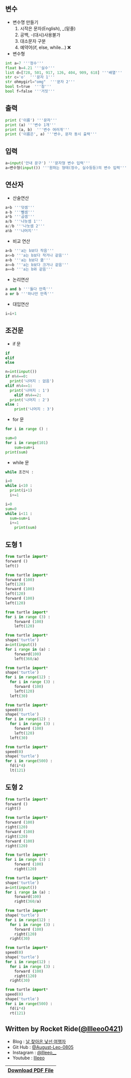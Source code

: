 ## **변수**
- 변수명 만들기
	1. 시작은 문자(English),  _(밑줄)
	2. 공백, -(대시)사용불가
	3. 대소문자 구분
	4. 예약어(if, else, while...) ❌
- 변수형
```python
int a=7 '''정수'''
float b=4.21 '''실수''' 
list d=[728, 501, 917, 126, 404, 909, 618] '''배열'''
str c='o'  '''문자 1'''
str ohmygirl="omg"  '''문자 2'''
bool t=true  '''참'''
bool f=false '''거짓'''
```

## **출력**
``` python
print ('이름') '''문자'''
print (a) '''변수 1개'''
print (a, b)  '''변수 여러개'''
print ('이름은', a) '''변수, 문자 동시 출력'''
```

## **입력**
```python
a=input('안내 문구') '''문자형 변수 입력'''
a=변수형(input()) '''원하는 형태(정수, 실수등등)의 변수 입력'''
```

## **연산자**
- 산술연산
```python
a+b '''덧셈'''
a-b '''뻴셈'''
a*b '''곱셈'''
a/b '''나눗셈 1'''
a//b '''나눗셈 2'''
a%b '''나머지'''
```
- 비교 연산
```python
a<b '''a는 b보다 작음'''
a<=b '''a는 b보다 작거나 같음'''
a>b '''a는 b보다 큶'''
a>=b '''a는 b보다 크거나 같음'''
a==b '''a는 b와 같음'''
```
- 논리연산
```python
a and b '''둘다 만족'''
a or b '''하나만 만족'''
```
- 대입연산
```python
i=i+1
```

## **조건문**
- if 문
```python
if
elif
else
```
```python
n=int(input())
if n%4==0:
  print('나머지 : 없음')
elif n%4==1:
  print('나머지 : 1')
	elif n%4==2:
  print('나머지 : 2')
else :
	print('나머지 : 3')
```
- for 문
```python
for i in range () :
```
```python
sum=0
for i in range(101)
	sum=sum+i
print(sum)
```
- while 문
```python
while 조건식 :
```
```python
i=0
while i<10 :
  print(i+1)
  i+=1
```
```python
i=0
sum=0
while i<11 :
  sum=sum+i
  i+=1
	print(sum)
```

## **도형 1**
```python
from turtle import*
forward ()
left()
```
```python
from turtle import*
forward (100)
left(120)
forward (100)
left(120)
forward (100)
left(120)
```
```python
from turtle import*
for i in range (3) :
	forward (100)
	left(120)
```
```python
from turtle import*
shape('turtle')
a=int(input())
for i range in (a) :
	forward(100)
	left(360/a)
```
```python
from turtle import*
shape('turtle')
for i in range(12) :
  for i in range (3) :
  	forward (100)
  	left(120)
  left(30)
```
```python
from turtle import*
speed(0)
shape('turtle')
for i in range(12) :
  for i in range (3) :
  	forward (100)
  	left(120)
  left(30)
```
```python
from turtle import*
speed(0)
shape('turtle')
for i in range(500) :
  fd(i*4)
  lt(121)
```

## **도형 2**
```python
from turtle import*
forward ()
right()
```
```python
from turtle import*
forward (100)
right(120)
forward (100)
right(120)
forward (100)
right(120)
```
```python
from turtle import*
for i in range (3) :
	forward (100)
	right(120)
```
```python
from turtle import*
shape('turtle')
a=int(input())
for i range in (a) :
	forward(100)
	right(360/a)
```
```python
from turtle import*
shape('turtle')
for i in range(12) :
  for i in range (3) :
  	forward (100)
  	right(120)
  right(30)
```
```python
from turtle import*
speed(0)
shape('turtle')
for i in range(12) :
  for i in range (3) :
  	forward (100)
  	right(120)
  right(30)
```
```python
from turtle import*
speed(0)
shape('turtle')
for i in range(500) :
  fd(i*4)
  rt(121)
```

## **Written by Rocket Ride([@llleeo0421](https://github.com/llleeo0421))**
- Blog : [날 찾아온 낯선 여행자](https://llleeo0421.tistory.com)
- Git Hub : [@August-Leo-0805](https://github.com/August-Leo-0805)
- Instagram : [@llleeo__](https://instagram.com/llleeo__)
- Youtube : [llleeo](https://www.youtube.com/channel/UCoHALWM5iYLzsrytWGbNCxg)

|**[Download PDF File](https://github.com/llleeo0421/Report/files/8542417/Basic.Python.pdf)**|
|:---:|
